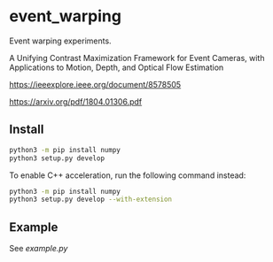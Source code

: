 # event_warping

Event warping experiments.

A Unifying Contrast Maximization Framework for Event Cameras, with Applications to Motion, Depth, and Optical Flow Estimation

https://ieeexplore.ieee.org/document/8578505

https://arxiv.org/pdf/1804.01306.pdf

## Install

```sh
python3 -m pip install numpy
python3 setup.py develop
```

To enable C++ acceleration, run the following command instead:

```sh
python3 -m pip install numpy
python3 setup.py develop --with-extension
```

## Example

See _example.py_
